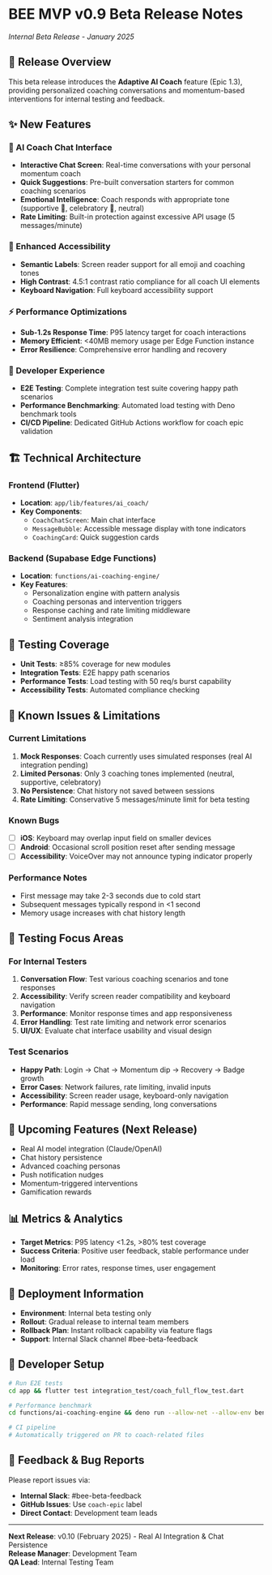 # BEE MVP v0.9 Beta Release Notes
*Internal Beta Release - January 2025*

## 🎯 Release Overview
This beta release introduces the **Adaptive AI Coach** feature (Epic 1.3), providing personalized coaching conversations and momentum-based interventions for internal testing and feedback.

## ✨ New Features

### 🤖 AI Coach Chat Interface
- **Interactive Chat Screen**: Real-time conversations with your personal momentum coach
- **Quick Suggestions**: Pre-built conversation starters for common coaching scenarios
- **Emotional Intelligence**: Coach responds with appropriate tone (supportive 🤗, celebratory 🎉, neutral)
- **Rate Limiting**: Built-in protection against excessive API usage (5 messages/minute)

### 🎨 Enhanced Accessibility
- **Semantic Labels**: Screen reader support for all emoji and coaching tones
- **High Contrast**: 4.5:1 contrast ratio compliance for all coach UI elements
- **Keyboard Navigation**: Full keyboard accessibility support

### ⚡ Performance Optimizations
- **Sub-1.2s Response Time**: P95 latency target for coach interactions
- **Memory Efficient**: <40MB memory usage per Edge Function instance
- **Error Resilience**: Comprehensive error handling and recovery

### 🔧 Developer Experience
- **E2E Testing**: Complete integration test suite covering happy path scenarios
- **Performance Benchmarking**: Automated load testing with Deno benchmark tools
- **CI/CD Pipeline**: Dedicated GitHub Actions workflow for coach epic validation

## 🏗️ Technical Architecture

### Frontend (Flutter)
- **Location**: `app/lib/features/ai_coach/`
- **Key Components**:
  - `CoachChatScreen`: Main chat interface
  - `MessageBubble`: Accessible message display with tone indicators
  - `CoachingCard`: Quick suggestion cards

### Backend (Supabase Edge Functions)
- **Location**: `functions/ai-coaching-engine/`
- **Key Features**:
  - Personalization engine with pattern analysis
  - Coaching personas and intervention triggers
  - Response caching and rate limiting middleware
  - Sentiment analysis integration

## 🧪 Testing Coverage
- **Unit Tests**: ≥85% coverage for new modules
- **Integration Tests**: E2E happy path scenarios
- **Performance Tests**: Load testing with 50 req/s burst capability
- **Accessibility Tests**: Automated compliance checking

## 🚨 Known Issues & Limitations

### Current Limitations
1. **Mock Responses**: Coach currently uses simulated responses (real AI integration pending)
2. **Limited Personas**: Only 3 coaching tones implemented (neutral, supportive, celebratory)
3. **No Persistence**: Chat history not saved between sessions
4. **Rate Limiting**: Conservative 5 messages/minute limit for beta testing

### Known Bugs
- [ ] **iOS**: Keyboard may overlap input field on smaller devices
- [ ] **Android**: Occasional scroll position reset after sending message
- [ ] **Accessibility**: VoiceOver may not announce typing indicator properly

### Performance Notes
- First message may take 2-3 seconds due to cold start
- Subsequent messages typically respond in <1 second
- Memory usage increases with chat history length

## 🎯 Testing Focus Areas

### For Internal Testers
1. **Conversation Flow**: Test various coaching scenarios and tone responses
2. **Accessibility**: Verify screen reader compatibility and keyboard navigation
3. **Performance**: Monitor response times and app responsiveness
4. **Error Handling**: Test rate limiting and network error scenarios
5. **UI/UX**: Evaluate chat interface usability and visual design

### Test Scenarios
- **Happy Path**: Login → Chat → Momentum dip → Recovery → Badge growth
- **Error Cases**: Network failures, rate limiting, invalid inputs
- **Accessibility**: Screen reader usage, keyboard-only navigation
- **Performance**: Rapid message sending, long conversations

## 🔄 Upcoming Features (Next Release)
- Real AI model integration (Claude/OpenAI)
- Chat history persistence
- Advanced coaching personas
- Push notification nudges
- Momentum-triggered interventions
- Gamification rewards

## 📊 Metrics & Analytics
- **Target Metrics**: P95 latency <1.2s, >80% test coverage
- **Success Criteria**: Positive user feedback, stable performance under load
- **Monitoring**: Error rates, response times, user engagement

## 🚀 Deployment Information
- **Environment**: Internal beta testing only
- **Rollout**: Gradual release to internal team members
- **Rollback Plan**: Instant rollback capability via feature flags
- **Support**: Internal Slack channel #bee-beta-feedback

## 🔧 Developer Setup
```bash
# Run E2E tests
cd app && flutter test integration_test/coach_full_flow_test.dart

# Performance benchmark
cd functions/ai-coaching-engine && deno run --allow-net --allow-env bench.ts

# CI pipeline
# Automatically triggered on PR to coach-related files
```

## 📝 Feedback & Bug Reports
Please report issues via:
- **Internal Slack**: #bee-beta-feedback
- **GitHub Issues**: Use `coach-epic` label
- **Direct Contact**: Development team leads

---

**Next Release**: v0.10 (February 2025) - Real AI Integration & Chat Persistence  
**Release Manager**: Development Team  
**QA Lead**: Internal Testing Team 